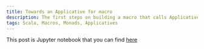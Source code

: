 ```yaml
---
title: Towards an Applicative for macro
description: The first steps on building a macro that calls Applicative's functions when possible
tags: Scala, Macros, Monads, Applicatives
---
```


This post is Jupyter notebook that you can find [here](/../jupyter_notebooks/towards-an-applicative-macro-1.html)
